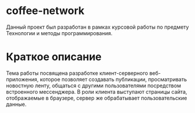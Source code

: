 # coffee-network

Данный проект был разработан в рамках курсовой работы по предмету Технологии и методы программирования.

# Краткое описание

Тема работы посвящена разработке клиент-серверного веб-приложения, которое
позволяет создавать публикации, просматривать новостную ленту, общаться с другими
пользователями посредством встроенного мессенджера. В роли клиента выступают страницы
сайта, отображаемые в браузере, сервер же обрабатывает пользовательские данные.
